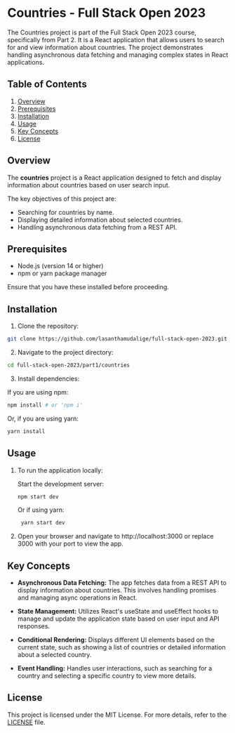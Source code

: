 # Countries - Full Stack Open 2023

The Countries project is part of the Full Stack Open 2023 course, specifically from Part 2. It is a React application that allows users to search for and view information about countries. The project demonstrates handling asynchronous data fetching and managing complex states in React applications.

## Table of Contents

   1. [Overview](#overview)
   2. [Prerequisites](#prerequisites)
   3. [Installation](#installation)
   4. [Usage](#usage)
   5. [Key Concepts](#key-concepts)
   6. [License](#license)

## Overview

The **countries** project is a React application designed to fetch and display information about countries based on user search input.

The key objectives of this project are:

  * Searching for countries by name.
  * Displaying detailed information about selected countries.
  * Handling asynchronous data fetching from a REST API.

## Prerequisites

   * Node.js (version 14 or higher)
   * npm or yarn package manager

Ensure that you have these installed before proceeding.

## Installation

   1. Clone the repository:
   ```bash
   git clone https://github.com/lasanthamudalige/full-stack-open-2023.git
   ```

   2. Navigate to the project directory:
   ```bash
   cd full-stack-open-2023/part1/countries
   ```

   3. Install dependencies:

   If you are using npm:
   ```bash
   npm install # or 'npm i'
   ```

   Or, if you are using yarn:
   ```bash
   yarn install
   ```

## Usage

1. To run the application locally:

    Start the development server:

    ```bash
   npm start dev
   ```

   Or if using yarn:
   ```bash
    yarn start dev
   ```

2. Open your browser and navigate to http://localhost:3000 or replace 3000 with your port to view the app.

## Key Concepts

  * **Asynchronous Data Fetching:** The app fetches data from a REST API to display information about countries. This involves handling promises and managing async operations in React.

  * **State Management:** Utilizes React's useState and useEffect hooks to manage and update the application state based on user input and API responses.

  * **Conditional Rendering:** Displays different UI elements based on the current state, such as showing a list of countries or detailed information about a selected country.

  * **Event Handling:** Handles user interactions, such as searching for a country and selecting a specific country to view more details.

## License

This project is licensed under the MIT License. For more details, refer to the [LICENSE](https://github.com/lasanthamudalige/full-stack-open-2023/blob/main/LICENSE) file.

